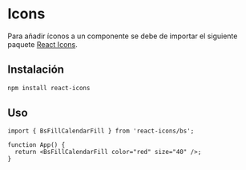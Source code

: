 # Icons

Para añadir íconos a un componente se debe de importar el siguiente paquete [React Icons](https://react-icons.github.io/react-icons/).

## Instalación

```bash
npm install react-icons
```

## Uso

```tsx
import { BsFillCalendarFill } from 'react-icons/bs';

function App() {
  return <BsFillCalendarFill color="red" size="40" />;
}
```
